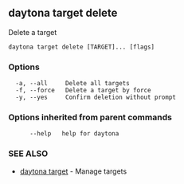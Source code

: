 ## daytona target delete

Delete a target

```
daytona target delete [TARGET]... [flags]
```

### Options

```
  -a, --all     Delete all targets
  -f, --force   Delete a target by force
  -y, --yes     Confirm deletion without prompt
```

### Options inherited from parent commands

```
      --help   help for daytona
```

### SEE ALSO

* [daytona target](daytona_target.md)	 - Manage targets

